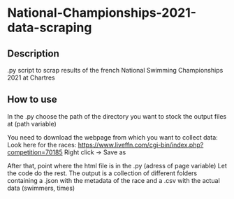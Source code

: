 # National-Championships-2021-data-scraping
## Description
.py script to scrap results of the french National Swimming Championships 2021 at Chartres

## How to use
In the .py choose the path of the directory you want to stock the output files at (path variable)

You need to download the webpage from which you want to collect data:
Look here for the races: https://www.liveffn.com/cgi-bin/index.php?competition=70185
Right click -> Save as

After that, point where the html file is in the .py (adress of page variable)
Let the code do the rest.
The output is a collection of different folders containing a .json with the metadata of the race and a .csv with the actual data (swimmers, times)
